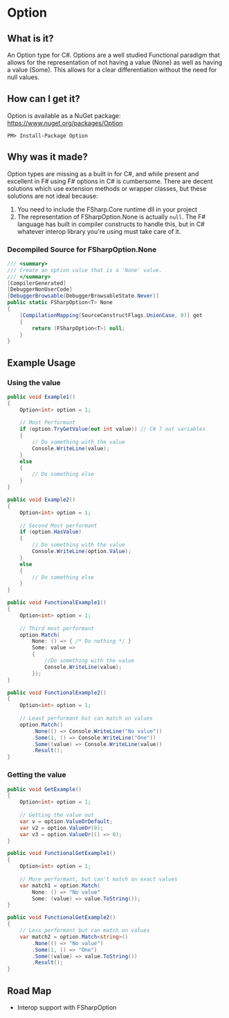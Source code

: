 Option
======

What is it?
-----------

An Option type for C#. Options are a well studied Functional paradigm that allows for the representation of not having a value (None) as well as having a value (Some). This allows for a clear differentiation without the need for null values.

How can I get it?
-----------------

Option is available as a NuGet package: https://www.nuget.org/packages/Option

```
PM> Install-Package Option
```

Why was it made?
----------------

Option types are missing as a built in for C#, and while present and excellent in F# using F# options in C# is cumbersome. There are decent solutions which use extension methods or wrapper classes, but these solutions are not ideal because:

1. You need to include the FSharp.Core runtime dll in your project
2. The representation of FSharpOption<T>.None is actually `null`. The F# language has built in compiler constructs to handle this, but in C# whatever interop library you're using must take care of it.

### Decompiled Source for FSharpOption<T>.None ###

```csharp
/// <summary>
/// Create an option value that is a 'None' value.
/// </summary>
[CompilerGenerated]
[DebuggerNonUserCode]
[DebuggerBrowsable(DebuggerBrowsableState.Never)]
public static FSharpOption<T> None
{
    [CompilationMapping(SourceConstructFlags.UnionCase, 0)] get
    {
        return (FSharpOption<T>) null;
    }
}
```

Example Usage
-------------

### Using the value ###

```csharp
public void Example1()
{
    Option<int> option = 1;
    
    // Most Performant
    if (option.TryGetValue(out int value)) // C# 7 out variables
    {
        // Do something with the value
        Console.WriteLine(value);
    }
    else
    {
        // Do something else
    }
}
```

```csharp
public void Example2()
{
    Option<int> option = 1;
    
    // Second Most performant
    if (option.HasValue)
    {
        // Do something with the value
        Console.WriteLine(option.Value);
    }
    else
    {
        // Do something else
    }
}
```

```csharp
public void FunctionalExample1()
{
    Option<int> option = 1;
    
    // Third most performant
    option.Match(
        None: () => { /* Do nothing */ }
        Some: value =>
        {
            //Do something with the value
            Console.WriteLine(value);
        });
}
```

``` csharp
public void FunctionalExample2()
{
    Option<int> option = 1;
    
    // Least performant but can match on values
    option.Match()
        .None(() => Console.WriteLine("No value"))
        .Some(1, () => Console.WriteLine("One"))
        .Some((value) => Console.WriteLine(value))
        .Result();
}
```

### Getting the value ###

```csharp
public void GetExample()
{
    Option<int> option = 1;
    
    // Getting the value out
    var v = option.ValueOrDefault;
    var v2 = option.ValueOr(0);
    var v3 = option.ValueOr(() => 0);
}
```

```csharp
public void FunctionalGetExample1()
{
    Option<int> option = 1;
    
    // More performant, but can't match on exact values
    var match1 = option.Match(
        None: () => "No value"
        Some: (value) => value.ToString());
}
```

```csharp
public void FunctionalGetExample2()
{
    // Less performant but can match on values
    var match2 = option.Match<string>()
        .None(() => "No value")
        .Some(1, () => "One")
        .Some((value) => value.ToString())
        .Result();
}
```

Road Map
--------

* Interop support with FSharpOption<T>
